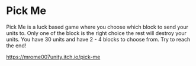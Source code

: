 # Pick Me
Pick Me is a luck based game where you choose which block to send your units to. Only one of the block is the right choice the rest will destroy your units. You have 30 units and have 2 - 4 blocks to choose from. Try to reach the end!

https://mrome007unity.itch.io/pick-me
